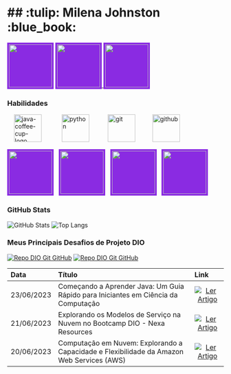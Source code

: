 <h1>
  ## :tulip:  Milena Johnston :blue_book: 


</h1
Olá! Eu sou a Milena, apaixonada por Ciência e Análise de Dados. Meu hiperfoco é direcionado para essas áreas e a cada dia eu me esforço para aprender mais e mais. 🧠💡
🌱 Atualmente, estou mergulhando no mundo do Java e Python, adicionando mais habilidades ao meu repertório de programação. Adoro a sensação de desvendar novos desafios e as infinitas possibilidades que a programação oferece. 🌱💻
### Conecte-se comigo
<a href="https://web.dio.me/users/milenajohnjohn">
  <img width="100" src="https://i.imgur.com/OvsyqE1.png" style="background-color: #8A2BE2; padding: 4px;">
</a>
<a href="mailto:milenajohnjohn@gmail.com">
  <img width="100" src="https://imgur.com/GzdKJVs.png" style="background-color: #8A2BE2; padding: 4px;">
</a>
<a href="https://www.linkedin.com/in/milenajohnston">
<img width="100" src="https://i.imgur.com/FfpmtHO.png" style="background-color: #8A2BE2; padding: 4px;">
</a>












### Habilidades



&nbsp;&nbsp;&nbsp;&nbsp;<img width="64" height="64" src="https://img.icons8.com/nolan/64/java-coffee-cup-logo.png" alt="java-coffee-cup-logo"/>&nbsp;&nbsp;&nbsp;&nbsp;&nbsp;&nbsp;&nbsp;&nbsp;&nbsp;&nbsp;&nbsp;    <img width="64" height="64" src="https://img.icons8.com/nolan/64/python.png" alt="python"/>&nbsp;&nbsp;&nbsp;&nbsp;&nbsp;&nbsp;&nbsp;&nbsp;&nbsp;&nbsp;    <img width="64" height="64" src="https://img.icons8.com/nolan/64/git.png" alt="git"/>   &nbsp;&nbsp;&nbsp;&nbsp;&nbsp;&nbsp;&nbsp;&nbsp;    <img width="64" height="64" src="https://img.icons8.com/nolan/64/github.png" alt="github"/>

<img width="100" src="https://i.imgur.com/w7sxMH4.png" style="background-color: #8A2BE2; padding: 4px;">&nbsp;&nbsp;
<img width="100" src="https://i.imgur.com/Q0bmtHK.png" style="background-color: #8A2BE2; padding: 4px;">&nbsp;&nbsp;
<img width="100" src="https://i.imgur.com/DsnhDdt.png" style="background-color: #8A2BE2; padding: 4px;">&nbsp;&nbsp;
<img width="100" src="https://i.imgur.com/4nsNrGj.png" style="background-color: #8A2BE2; padding: 4px;">





### GitHub Stats
![GitHub Stats](https://github-readme-stats.vercel.app/api?username=MILENAJOHNJOHN&theme=transparent&bg_color=000&border_color=FF1493&show_icons=true&icon_color=30A3DC&title_color=00FFFF&text_color=FFF)
![Top Langs](https://github-readme-stats-git-masterrstaa-rickstaa.vercel.app/api/top-langs/?username=MILENAJOHNJOHN&layout=compact&bg_color=000&border_color=FF1493&title_color=00FFFF&text_color=FFF)

### Meus Principais Desafios de Projeto DIO
[![Repo DIO Git GitHub](https://github-readme-stats.vercel.app/api/pin/?username=MILENAJOHNJOHN&repo=ANALISE-PYTHON-VENDAS&bg_color=000&border_color=30A3DC&show_icons=true&icon_color=30A3DC&title_color=FF1493&text_color=FFF)](https://github.com/milenajohnjohn/analise-python-vendas)
[![Repo DIO Git GitHub](https://github-readme-stats.vercel.app/api/pin/?username=MILENAJOHNJOHN&repo=SOMAMULTIPLOS&bg_color=000&border_color=30A3DC&show_icons=true&icon_color=30A3DC&title_color=FF1493&text_color=FFF)](https://github.com/milenajohnjohn/SomaMultiplos)


<table>
  <thead>
    <tr align="left">
      <th>Data</th>
      <th>Título</th>
      <th>Link</th>
    </tr>
  </thead>
  <tbody align="left">
    <tr>
      <td>23/06/2023</td>
      <td>Começando a Aprender Java: Um Guia Rápido para Iniciantes em Ciência da Computação</td>
      <td align="center">
        <a href="https://web.dio.me/articles/comecando-a-aprender-java-um-guia-rapido-para-iniciantes-em-ciencia-da-computacao?back=%2Farticles&page=1&order=oldest">
           <img align="center" alt="Ler Artigo" src="https://img.shields.io/badge/Ler%20Artigo-FF1493?style=for-the-badge">
        </a>
      </td>
    </tr>
    <tr>
      <td>21/06/2023</td>
      <td>Explorando os Modelos de Serviço na Nuvem no Bootcamp DIO - Nexa Resources</td>
      <td align="center">
        <a href="https://web.dio.me/articles/explorando-os-modelos-de-servico-na-nuvem-no-bootcamp-dio-nexa-resources?back=%2Farticles&page=1&order=oldest">
           <img align="center" alt="Ler Artigo" src="https://img.shields.io/badge/Ler%20Artigo-836FFF?style=for-the-badge">
        </a>
      </td>
    </tr>
    <tr>
      <td>20/06/2023</td>
      <td>Computação em Nuvem: Explorando a Capacidade e Flexibilidade da Amazon Web Services (AWS)</td>
      <td align="center">
        <a href="https://web.dio.me/articles/computacao-em-nuvem-explorando-a-capacidade-e-flexibilidade-da-amazon-web-services-aws?back=%2Farticles&page=1&order=oldest">
           <img align="center" alt="Ler Artigo" src="https://img.shields.io/badge/Ler%20Artigo-FF1493?style=for-the-badge">
        </a>
      </td>    
    </tr>
  </tbody>
</table>